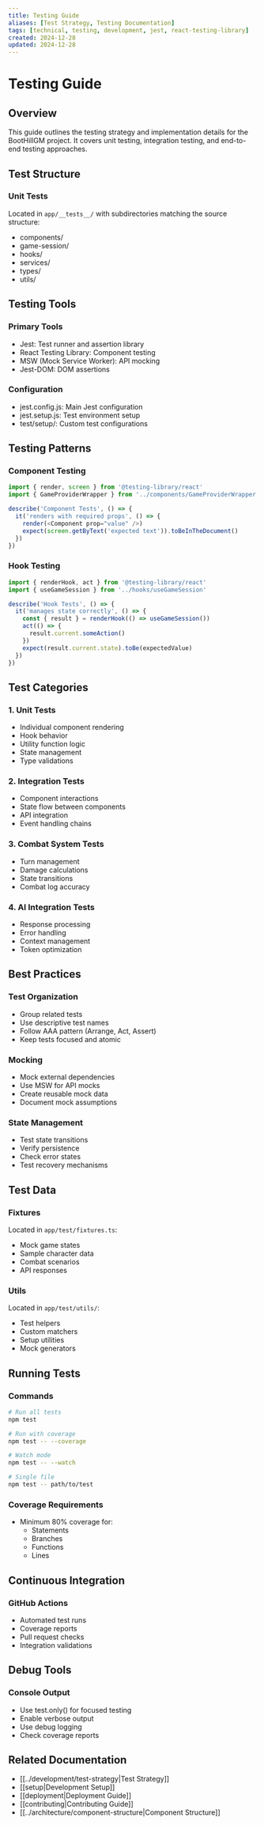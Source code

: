 ```yaml
---
title: Testing Guide
aliases: [Test Strategy, Testing Documentation]
tags: [technical, testing, development, jest, react-testing-library]
created: 2024-12-28
updated: 2024-12-28
---
```


# Testing Guide

## Overview
This guide outlines the testing strategy and implementation details for the BootHillGM project. It covers unit testing, integration testing, and end-to-end testing approaches.

## Test Structure

### Unit Tests
Located in `app/__tests__/` with subdirectories matching the source structure:
- components/
- game-session/
- hooks/
- services/
- types/
- utils/

## Testing Tools

### Primary Tools
- Jest: Test runner and assertion library
- React Testing Library: Component testing
- MSW (Mock Service Worker): API mocking
- Jest-DOM: DOM assertions

### Configuration
- jest.config.js: Main Jest configuration
- jest.setup.js: Test environment setup
- test/setup/: Custom test configurations

## Testing Patterns

### Component Testing
```typescript
import { render, screen } from '@testing-library/react'
import { GameProviderWrapper } from '../components/GameProviderWrapper'

describe('Component Tests', () => {
  it('renders with required props', () => {
    render(<Component prop="value" />)
    expect(screen.getByText('expected text')).toBeInTheDocument()
  })
})
```

### Hook Testing
```typescript
import { renderHook, act } from '@testing-library/react'
import { useGameSession } from '../hooks/useGameSession'

describe('Hook Tests', () => {
  it('manages state correctly', () => {
    const { result } = renderHook(() => useGameSession())
    act(() => {
      result.current.someAction()
    })
    expect(result.current.state).toBe(expectedValue)
  })
})
```

## Test Categories

### 1. Unit Tests
- Individual component rendering
- Hook behavior
- Utility function logic
- State management
- Type validations

### 2. Integration Tests
- Component interactions
- State flow between components
- API integration
- Event handling chains

### 3. Combat System Tests
- Turn management
- Damage calculations
- State transitions
- Combat log accuracy

### 4. AI Integration Tests
- Response processing
- Error handling
- Context management
- Token optimization

## Best Practices

### Test Organization
- Group related tests
- Use descriptive test names
- Follow AAA pattern (Arrange, Act, Assert)
- Keep tests focused and atomic

### Mocking
- Mock external dependencies
- Use MSW for API mocks
- Create reusable mock data
- Document mock assumptions

### State Management
- Test state transitions
- Verify persistence
- Check error states
- Test recovery mechanisms

## Test Data

### Fixtures
Located in `app/test/fixtures.ts`:
- Mock game states
- Sample character data
- Combat scenarios
- API responses

### Utils
Located in `app/test/utils/`:
- Test helpers
- Custom matchers
- Setup utilities
- Mock generators

## Running Tests

### Commands
```bash
# Run all tests
npm test

# Run with coverage
npm test -- --coverage

# Watch mode
npm test -- --watch

# Single file
npm test -- path/to/test
```

### Coverage Requirements
- Minimum 80% coverage for:
  * Statements
  * Branches
  * Functions
  * Lines

## Continuous Integration

### GitHub Actions
- Automated test runs
- Coverage reports
- Pull request checks
- Integration validations

## Debug Tools

### Console Output
- Use test.only() for focused testing
- Enable verbose output
- Use debug logging
- Check coverage reports

## Related Documentation
- [[../development/test-strategy|Test Strategy]]
- [[setup|Development Setup]]
- [[deployment|Deployment Guide]]
- [[contributing|Contributing Guide]]
- [[../architecture/component-structure|Component Structure]]